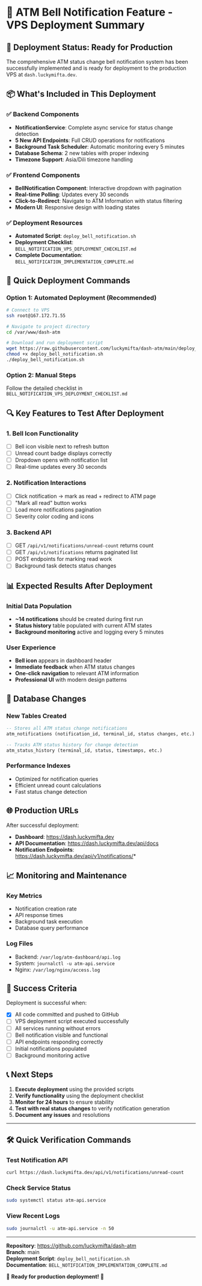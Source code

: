 # 🔔 ATM Bell Notification Feature - VPS Deployment Summary

## 🎯 Deployment Status: Ready for Production

The comprehensive ATM status change bell notification system has been successfully implemented and is ready for deployment to the production VPS at `dash.luckymifta.dev`.

## 📦 What's Included in This Deployment

### ✅ Backend Components
- **NotificationService**: Complete async service for status change detection
- **5 New API Endpoints**: Full CRUD operations for notifications
- **Background Task Scheduler**: Automatic monitoring every 5 minutes
- **Database Schema**: 2 new tables with proper indexing
- **Timezone Support**: Asia/Dili timezone handling

### ✅ Frontend Components
- **BellNotification Component**: Interactive dropdown with pagination
- **Real-time Polling**: Updates every 30 seconds
- **Click-to-Redirect**: Navigate to ATM Information with status filtering
- **Modern UI**: Responsive design with loading states

### ✅ Deployment Resources
- **Automated Script**: `deploy_bell_notification.sh`
- **Deployment Checklist**: `BELL_NOTIFICATION_VPS_DEPLOYMENT_CHECKLIST.md`
- **Complete Documentation**: `BELL_NOTIFICATION_IMPLEMENTATION_COMPLETE.md`

## 🚀 Quick Deployment Commands

### Option 1: Automated Deployment (Recommended)
```bash
# Connect to VPS
ssh root@167.172.71.55

# Navigate to project directory
cd /var/www/dash-atm

# Download and run deployment script
wget https://raw.githubusercontent.com/luckymifta/dash-atm/main/deploy_bell_notification.sh
chmod +x deploy_bell_notification.sh
./deploy_bell_notification.sh
```

### Option 2: Manual Steps
Follow the detailed checklist in `BELL_NOTIFICATION_VPS_DEPLOYMENT_CHECKLIST.md`

## 🔍 Key Features to Test After Deployment

### 1. Bell Icon Functionality
- [ ] Bell icon visible next to refresh button
- [ ] Unread count badge displays correctly
- [ ] Dropdown opens with notification list
- [ ] Real-time updates every 30 seconds

### 2. Notification Interactions
- [ ] Click notification → mark as read + redirect to ATM page
- [ ] "Mark all read" button works
- [ ] Load more notifications pagination
- [ ] Severity color coding and icons

### 3. Backend API
- [ ] GET `/api/v1/notifications/unread-count` returns count
- [ ] GET `/api/v1/notifications` returns paginated list
- [ ] POST endpoints for marking read work
- [ ] Background task detects status changes

## 📊 Expected Results After Deployment

### Initial Data Population
- **~14 notifications** should be created during first run
- **Status history** table populated with current ATM states
- **Background monitoring** active and logging every 5 minutes

### User Experience
- **Bell icon** appears in dashboard header
- **Immediate feedback** when ATM status changes
- **One-click navigation** to relevant ATM information
- **Professional UI** with modern design patterns

## 🔧 Database Changes

### New Tables Created
```sql
-- Stores all ATM status change notifications
atm_notifications (notification_id, terminal_id, status changes, etc.)

-- Tracks ATM status history for change detection  
atm_status_history (terminal_id, status, timestamps, etc.)
```

### Performance Indexes
- Optimized for notification queries
- Efficient unread count calculations
- Fast status change detection

## 🌐 Production URLs

After successful deployment:
- **Dashboard**: https://dash.luckymifta.dev
- **API Documentation**: https://dash.luckymifta.dev/api/docs
- **Notification Endpoints**: https://dash.luckymifta.dev/api/v1/notifications/*

## 📈 Monitoring and Maintenance

### Key Metrics
- Notification creation rate
- API response times
- Background task execution
- Database query performance

### Log Files
- Backend: `/var/log/atm-dashboard/api.log`
- System: `journalctl -u atm-api.service`
- Nginx: `/var/log/nginx/access.log`

## 🎉 Success Criteria

Deployment is successful when:
- [x] All code committed and pushed to GitHub
- [ ] VPS deployment script executed successfully
- [ ] All services running without errors
- [ ] Bell notification visible and functional
- [ ] API endpoints responding correctly
- [ ] Initial notifications populated
- [ ] Background monitoring active

## 📞 Next Steps

1. **Execute deployment** using the provided scripts
2. **Verify functionality** using the deployment checklist
3. **Monitor for 24 hours** to ensure stability
4. **Test with real status changes** to verify notification generation
5. **Document any issues** and resolutions

---

## 🛠️ Quick Verification Commands

### Test Notification API
```bash
curl https://dash.luckymifta.dev/api/v1/notifications/unread-count
```

### Check Service Status  
```bash
sudo systemctl status atm-api.service
```

### View Recent Logs
```bash
sudo journalctl -u atm-api.service -n 50
```

---

**Repository**: https://github.com/luckymifta/dash-atm  
**Branch**: main  
**Deployment Script**: `deploy_bell_notification.sh`  
**Documentation**: `BELL_NOTIFICATION_IMPLEMENTATION_COMPLETE.md`  

🚀 **Ready for production deployment!** 🔔
